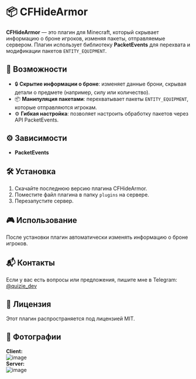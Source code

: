 # 📦 CFHideArmor

**CFHideArmor** — это плагин для Minecraft, который скрывает информацию о броне игроков, изменяя пакеты, отправляемые сервером. Плагин использует библиотеку **PacketEvents** для перехвата и модификации пакетов `ENTITY_EQUIPMENT`.

## 🚀 Возможности
- 🔒 **Скрытие информации о броне**: изменяет данные брони, скрывая детали о предмете (например, силу или количество).
- 📦 **Манипуляция пакетами**: перехватывает пакеты `ENTITY_EQUIPMENT`, которые отправляются игрокам.
- ⚙️ **Гибкая настройка**: позволяет настроить обработку пакетов через API PacketEvents.



## ⚙️ Зависимости
- **PacketEvents**



## 🛠️ Установка
1. Скачайте последнюю версию плагина CFHideArmor.
2. Поместите файл плагина в папку `plugins` на сервере.
3. Перезапустите сервер.



## 🎮 Использование
После установки плагин автоматически изменять информацию о броне игроков.



## 📬 Контакты
Если у вас есть вопросы или предложения, пишите мне в Telegram: [@quizie_dev](https://t.me/quizie_dev)



## 📜 Лицензия
Этот плагин распространяется под лицензией MIT.



## 🎥 Фотографии
**Client:** <br>
![image](https://github.com/user-attachments/assets/bbad88be-ef57-4cc3-bf4f-db0d2e8b6962)
<br>
**Server:** <br>
![image](https://github.com/user-attachments/assets/44c4c86a-a82b-478c-8c62-d7bc96a4fe5b)

